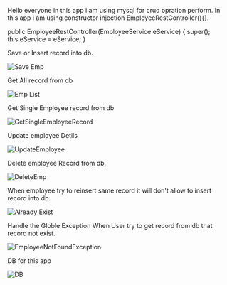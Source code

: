 Hello everyone in this app i am using mysql for crud opration perform.
In this app i am using constructor injection EmployeeRestController(){}.

public EmployeeRestController(EmployeeService eService) {
		super();
		this.eService = eService;
	}


Save or Insert record into db.

![Save Emp](https://github.com/JavaDevKKT/employee-managment-app/assets/147974177/6ff722ed-14df-4391-8323-151624f48630)

Get All record from db 

![Emp List](https://github.com/JavaDevKKT/employee-managment-app/assets/147974177/92da097b-5cae-4ed6-b107-8274acb9b91d)

Get Single Employee record from db 

![GetSingleEmployeeRecord](https://github.com/JavaDevKKT/employee-managment-app/assets/147974177/bccb7bce-3317-44c2-bfdc-e06aa0ac7b43)

Update employee Detils

![UpdateEmployee](https://github.com/JavaDevKKT/employee-managment-app/assets/147974177/9f1686ae-3cd1-4e6f-a16e-b72180ac2598)

Delete employee Record from db.

![DeleteEmp](https://github.com/JavaDevKKT/employee-managment-app/assets/147974177/ceb63696-1fea-4d12-837e-05a554380d53)


When employee try to reinsert same record it will don't allow to insert record into db.

![Already Exist](https://github.com/JavaDevKKT/employee-managment-app/assets/147974177/dfd55b52-dff6-47a8-a16b-5933e3479927)

Handle the Globle Exception When User try to get record from db that record not exist.

![EmployeeNotFoundException](https://github.com/JavaDevKKT/employee-managment-app/assets/147974177/4422382c-6f59-40aa-ab77-2f593552a64b)

DB for this app 

![DB](https://github.com/JavaDevKKT/employee-managment-app/assets/147974177/9735ccff-5cda-4782-9d51-4f919c5c3fdf)



